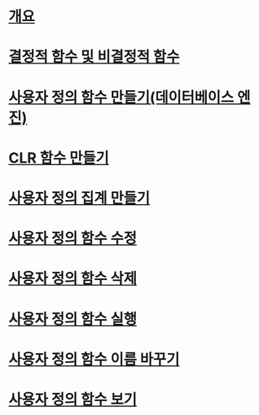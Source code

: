 # [개요](user-defined-functions.md)  
# [결정적 함수 및 비결정적 함수](deterministic-and-nondeterministic-functions.md)  
# [사용자 정의 함수 만들기(데이터베이스 엔진)](create-user-defined-functions-database-engine.md)  
# [CLR 함수 만들기](create-clr-functions.md)  
# [사용자 정의 집계 만들기](create-user-defined-aggregates.md)  
# [사용자 정의 함수 수정](modify-user-defined-functions.md)  
# [사용자 정의 함수 삭제](delete-user-defined-functions.md)  
# [사용자 정의 함수 실행](execute-user-defined-functions.md)  
# [사용자 정의 함수 이름 바꾸기](rename-user-defined-functions.md)  
# [사용자 정의 함수 보기](view-user-defined-functions.md)  
